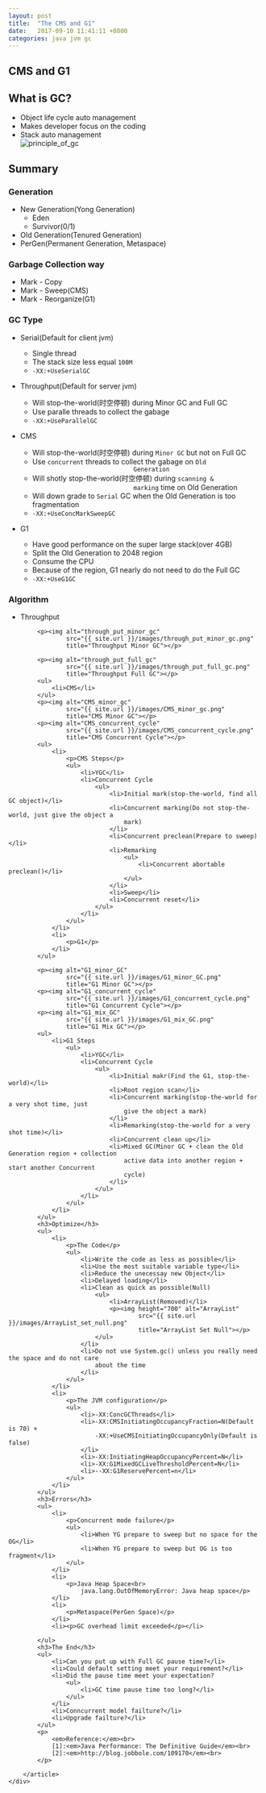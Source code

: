 ```yaml
---
layout: post
title:  "The CMS and G1"
date:   2017-09-10 11:41:11 +0800
categories: java jvm gc
---
```

<!DOCTYPE html>
<html>
<head>
    <meta charset="utf-8">
    <title>The CMS &amp; G1.mdown—C:\Users\ye830\Desktop\GC</title>
    <link rel="stylesheet" type="text/css" href="/public/github.css">
</head>
<body>
<div class="container">
    <div id="markup">
        <article id="content" class="markdown-body">
            <h2>CMS and G1</h2>
            <h1>What is GC?</h1>
            <ul>
                <li>Object life cycle auto management</li>
                <li>Makes developer focus on the coding</li>
                <li>Stack auto management<br>
                    <img alt="principle_of_gc"
                         src="{{ site.url }}/images/principle_of_gc.png"
                         title="Principle of GC"></li>
            </ul>
            <h2>Summary</h2>
            <h3>Generation</h3>
            <ul>
                <li>New Generation(Yong Generation)
                    <ul>
                        <li>Eden</li>
                        <li>Survivor(0/1)</li>
                    </ul>
                </li>
                <li>Old Generation(Tenured Generation)</li>
                <li>PerGen(Permanent Generation, Metaspace)</li>
            </ul>
            <h3>Garbage Collection way</h3>
            <ul>
                <li>Mark - Copy</li>
                <li>Mark - Sweep(CMS)</li>
                <li>Mark - Reorganize(G1)</li>
            </ul>
            <h3>GC Type</h3>
            <ul>
                <li>
                    <p>Serial(Default for client jvm)</p>
                    <ul>
                        <li>Single thread</li>
                        <li>The stack size less equal <code>100M</code></li>
                        <li><code>-XX:+UseSerialGC</code></li>
                    </ul>
                </li>
                <li>
                    <p>Throughput(Default for server jvm)</p>
                    <ul>
                        <li>Will stop-the-world(时空停顿) during Minor GC and Full GC</li>
                        <li>Use paralle threads to collect the gabage</li>
                        <li><code>-XX:+UseParallelGC</code></li>
                    </ul>
                </li>
                <li>
                    <p>CMS</p>
                    <ul>
                        <li>Will stop-the-world(时空停顿) during <code>Minor GC</code> but not on Full
                            GC
                        </li>
                        <li>Use <code>concurrent</code> threads to collect the gabage on <code>Old
                            Generation</code></li>
                        <li>Will shotly stop-the-world(时空停顿) during <code>scanning &amp;
                            marking</code> time on Old Generation
                        </li>
                        <li>Will down grade to <code>Serial</code> GC when the Old Generation is too
                            fragmentation
                        </li>
                        <li><code>-XX:+UseConcMarkSweepGC</code></li>
                    </ul>
                </li>
                <li>
                    <p>G1</p>
                    <ul>
                        <li>Have good performance on the super large stack(over 4GB)</li>
                        <li>Split the Old Generation to 2048 region</li>
                        <li>Consume the CPU</li>
                        <li>Because of the region, G1 nearly do not need to do the Full GC</li>
                        <li><code>-XX:+UseG1GC</code></li>
                    </ul>
                </li>
            </ul>
            <h3>Algorithm</h3>
            <ul>
                <li>Throughput</li>
            </ul>

            <p><img alt="through_put_minor_gc"
                    src="{{ site.url }}/images/through_put_minor_gc.png"
                    title="Throughput Minor GC"></p>

            <p><img alt="through_put_full_gc"
                    src="{{ site.url }}/images/through_put_full_gc.png"
                    title="Throughput Full GC"></p>
            <ul>
                <li>CMS</li>
            </ul>
            <p><img alt="CMS_minor_gc"
                    src="{{ site.url }}/images/CMS_minor_gc.png"
                    title="CMS Minor GC"></p>
            <p><img alt="CMS_concurrent_cycle"
                    src="{{ site.url }}/images/CMS_concurrent_cycle.png"
                    title="CMS Concurrent Cycle"></p>
            <ul>
                <li>
                    <p>CMS Steps</p>
                    <ul>
                        <li>YGC</li>
                        <li>Concurrent Cycle
                            <ul>
                                <li>Initial mark(stop-the-world, find all GC object)</li>
                                <li>Concurrent marking(Do not stop-the-world, just give the object a
                                    mark)
                                </li>
                                <li>Concurrent preclean(Prepare to sweep)</li>
                                <li>Remarking
                                    <ul>
                                        <li>Concurrent abortable preclean()</li>
                                    </ul>
                                </li>
                                <li>Sweep</li>
                                <li>Concurrent reset</li>
                            </ul>
                        </li>
                    </ul>
                </li>
                <li>
                    <p>G1</p>
                </li>
            </ul>

            <p><img alt="G1_minor_GC"
                    src="{{ site.url }}/images/G1_minor_GC.png"
                    title="G1 Minor GC"></p>
            <p><img alt="G1_concurrent_cycle"
                    src="{{ site.url }}/images/G1_concurrent_cycle.png"
                    title="G1 Concurrent Cycle"></p>
            <p><img alt="G1_mix_GC"
                    src="{{ site.url }}/images/G1_mix_GC.png"
                    title="G1 Mix GC"></p>
            <ul>
                <li>G1 Steps
                    <ul>
                        <li>YGC</li>
                        <li>Concurrent Cycle
                            <ul>
                                <li>Initial makr(Find the G1, stop-the-world)</li>
                                <li>Root region scan</li>
                                <li>Concurrent marking(stop-the-world for a very shot time, just
                                    give the object a mark)
                                </li>
                                <li>Remarking(stop-the-world for a very shot time)</li>
                                <li>Concurrent clean up</li>
                                <li>Mixed GC(Minor GC + clean the Old Generation region + collection
                                    active data into another region + start another Concurrent
                                    cycle)
                                </li>
                            </ul>
                        </li>
                    </ul>
                </li>
            </ul>
            <h3>Optimize</h3>
            <ul>
                <li>
                    <p>The Code</p>
                    <ul>
                        <li>Write the code as less as possible</li>
                        <li>Use the most suitable variable type</li>
                        <li>Reduce the unecessay new Object</li>
                        <li>Delayed loading</li>
                        <li>Clean as quick as possible(Null)
                            <ul>
                                <li>ArrayList(Removed)</li>
                                <p><img height="700" alt="ArrayList"
                                        src="{{ site.url }}/images/ArrayList_set_null.png"
                                        title="ArrayList Set Null"></p>
                            </ul>
                        </li>
                        <li>Do not use System.gc() unless you really need the space and do not care
                            about the time
                        </li>
                    </ul>
                </li>
                <li>
                    <p>The JVM configuration</p>
                    <ul>
                        <li>-XX:ConcGCThreads</li>
                        <li>-XX:CMSInitiatingOccupancyFraction=N(Default is 70) +
                            -XX:+UseCMSInitiatingOccupancyOnly(Default is false)
                        </li>
                        <li>-XX:InitiatingHeapOccupancyPercent=N</li>
                        <li>-XX:G1MixedGCLiveThresholdPercent=N</li>
                        <li>--XX:G1ReservePercent=n</li>
                    </ul>
                </li>
            </ul>
            <h3>Errors</h3>
            <ul>
                <li>
                    <p>Concurrent mode failure</p>
                    <ul>
                        <li>When YG prepare to sweep but no space for the OG</li>
                        <li>When YG prepare to sweep but OG is too fragment</li>
                    </ul>
                </li>
                <li>
                    <p>Java Heap Space<br>
                        java.lang.OutOfMemoryError: Java heap space</p>
                </li>
                <li>
                    <p>Metaspace(PerGen Space)</p>
                </li>
                <li><p>GC overhead limit exceeded</p></li>

            </ul>
            <h3>The End</h3>
            <ul>
                <li>Can you put up with Full GC pause time?</li>
                <li>Could default setting meet your requirement?</li>
                <li>Did the pause time meet your expectation?
                    <ul>
                        <li>GC time pause time too long?</li>
                    </ul>
                </li>
                <li>Conncurrent model failture?</li>
                <li>Upgrade failture?</li>
            </ul>
            <p>
                <em>Reference:</em><br>
                [1]:<em>Java Performance: The Definitive Guide</em><br>
                [2]:<em>http://blog.jobbole.com/109170</em><br>
            </p>

        </article>
    </div>
</div>
</body>
<script type="text/x-omnimarkup-config">
    window.App.Context = {
      buffer_id: 37,
      timestamp: '1503686773.9818',
      revivable_key: 'QzpcVXNlcnNceWU4MzBcRGVza3RvcFxHQ1xUaGUgQ01TICYgRzEubWRvd24='
    };
    window.App.Options = {
      ajax_polling_interval: 500,
      mathjax_enabled: false
    };







</script>
<script type="text/javascript" src="/public/jquery-2.1.3.min.js"></script>
<script type="text/javascript" src="/public/imagesloaded.pkgd.min.js"></script>
<script type="text/javascript" src="/public/app.js"></script>
</html>
